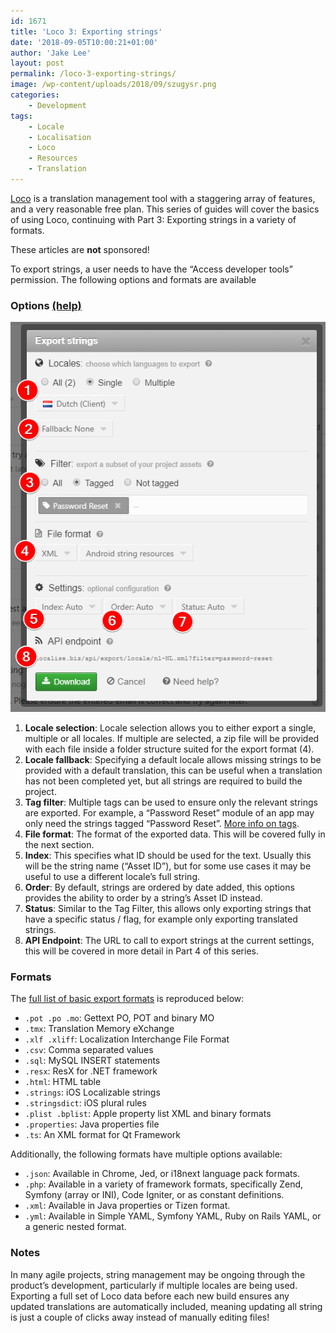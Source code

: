 ```yaml
---
id: 1671
title: 'Loco 3: Exporting strings'
date: '2018-09-05T10:00:21+01:00'
author: 'Jake Lee'
layout: post
permalink: /loco-3-exporting-strings/
image: /wp-content/uploads/2018/09/szugysr.png
categories:
    - Development
tags:
    - Locale
    - Localisation
    - Loco
    - Resources
    - Translation
---
```


[Loco](https://localise.biz) is a translation management tool with a staggering array of features, and a very reasonable free plan. This series of guides will cover the basics of using Loco, continuing with Part 3: Exporting strings in a variety of formats.

These articles are **not** sponsored!

To export strings, a user needs to have the “Access developer tools” permission. The following options and formats are available

### Options [(help)](https://localise.biz/help/formats/exporting)

![options](/wp-content/uploads/2018/09/jnj97ou.png)

1. **Locale selection**: Locale selection allows you to either export a single, multiple or all locales. If multiple are selected, a zip file will be provided with each file inside a folder structure suited for the export format (4).
2. **Locale fallback**: Specifying a default locale allows missing strings to be provided with a default translation, this can be useful when a translation has not been completed yet, but all strings are required to build the project.
3. **Tag filter**: Multiple tags can be used to ensure only the relevant strings are exported. For example, a “Password Reset” module of an app may only need the strings tagged “Password Reset”. [More info on tags](/loco-1-string-management-for-multi-platform-multi-locale-projects/).
4. **File format**: The format of the exported data. This will be covered fully in the next section.
5. **Index**: This specifies what ID should be used for the text. Usually this will be the string name (“Asset ID”), but for some use cases it may be useful to use a different locale’s full string.
6. **Order**: By default, strings are ordered by date added, this options provides the ability to order by a string’s Asset ID instead.
7. **Status**: Similar to the Tag Filter, this allows only exporting strings that have a specific status / flag, for example only exporting translated strings.
8. **API Endpoint**: The URL to call to export strings at the current settings, this will be covered in more detail in Part 4 of this series.

### Formats

The [full list of basic export formats](https://localise.biz/api#formats) is reproduced below:

- `.pot .po .mo`: Gettext PO, POT and binary MO
- `.tmx`: Translation Memory eXchange
- `.xlf .xliff`: Localization Interchange File Format
- `.csv`: Comma separated values
- `.sql`: MySQL INSERT statements
- `.resx`: ResX for .NET framework
- `.html`: HTML table
- `.strings`: iOS Localizable strings
- `.stringsdict`: iOS plural rules
- `.plist .bplist`: Apple property list XML and binary formats
- `.properties`: Java properties file
- `.ts`: An XML format for Qt Framework

Additionally, the following formats have multiple options available:

- `.json`: Available in Chrome, Jed, or i18next language pack formats.
- `.php`: Available in a variety of framework formats, specifically Zend, Symfony (array or INI), Code Igniter, or as constant definitions.
- `.xml`: Available in Java properties or Tizen format.
- `.yml`: Available in Simple YAML, Symfony YAML, Ruby on Rails YAML, or a generic nested format.

### Notes

In many agile projects, string management may be ongoing through the product’s development, particularly if multiple locales are being used. Exporting a full set of Loco data before each new build ensures any updated translations are automatically included, meaning updating all string is just a couple of clicks away instead of manually editing files!